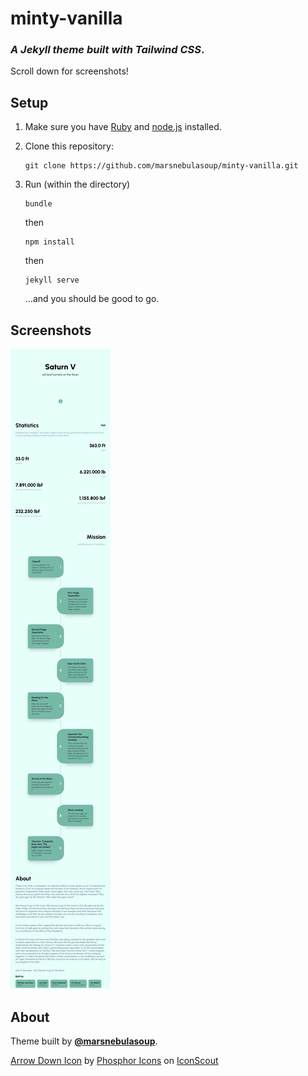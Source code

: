 # minty-vanilla
### *A Jekyll theme built with Tailwind CSS*.

Scroll down for screenshots!

## Setup
1. Make sure you have [Ruby](https://www.ruby-lang.org/) and [node.js](https://nodejs.org) installed.

2. Clone this repository:
    ```
    git clone https://github.com/marsnebulasoup/minty-vanilla.git
    ```

3. Run (within the directory)
    ```
    bundle
    ```
    then
    ```
    npm install
    ```
    then
    ```
    jekyll serve
    ```
    ...and you should be good to go.

## Screenshots

![screenshots](./sample-ss.png)

## About
Theme built by [**@marsnebulasoup**](https://github.com/marsnebulasoup).

<a href="https://iconscout.com/icons/arrow-down" target="_blank">Arrow Down Icon</a> by <a href="https://iconscout.com/contributors/phosphoricons">Phosphor Icons</a> on <a href="https://iconscout.com">IconScout</a>



